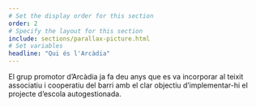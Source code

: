 ```yaml
---
# Set the display order for this section
order: 2
# Specify the layout for this section
include: sections/parallax-picture.html
# Set variables
headline: "Qui és l'Arcàdia"
---
```

El grup promotor d’Arcàdia ja fa deu anys que es va incorporar al teixit associatiu i cooperatiu del barri amb el clar objectiu d’implementar-hi el projecte d’escola autogestionada.
